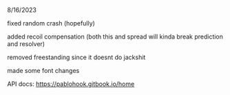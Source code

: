 8/16/2023

fixed random crash (hopefully)

added recoil compensation (both this and spread will kinda break prediction and resolver)

removed freestanding since it doesnt do jackshit

made some font changes

API docs: https://pablohook.gitbook.io/home
